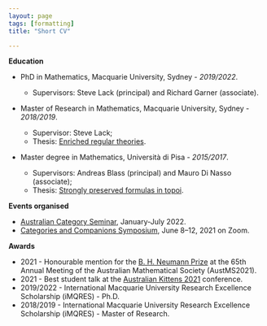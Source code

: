 ```yaml
---
layout: page
tags: [formatting]
title: "Short CV"

---
```



**Education**
* PhD in Mathematics, Macquarie University, Sydney - *2019/2022*.
    * Supervisors: Steve Lack (principal) and Richard Garner (associate).

* Master of Research in Mathematics, Macquarie University, Sydney - *2018/2019*.
    * Supervisor: Steve Lack;
    * Thesis: [Enriched regular theories](http://hdl.handle.net/1959.14/1270426).

* Master degree in Mathematics, Università di Pisa - *2015/2017*.
    * Supervisors: Andreas Blass (principal) and Mauro Di Nasso (associate);
    * Thesis: [Strongly preserved formulas in topoi](https://etd.adm.unipi.it/t/etd-11222017-094128/).

**Events organised**
* [Australian Category Seminar](http://web.science.mq.edu.au/groups/coact/seminar/about-auscat.html), January-July 2022.
* [Categories and Companions Symposium](http://web.science.mq.edu.au/groups/coact/seminar/CaCS2021/), June 8–12, 2021 on Zoom. 

**Awards**

* 2021 -  Honourable mention for the [B. H. Neumann Prize](https://austms.org.au/awards-grants/awards/the-bernhard-neumann-prize/) at the 65th Annual Meeting of the Australian Mathematical Society (AustMS2021).
* 2021 - Best student talk at the [Australian Kittens 2021](https://www.marcyrobertson.com/australian-kittens--an-ecr-conference.html) conference.
* 2019/2022 - International Macquarie University Research Excellence Scholarship (iMQRES) - Ph.D.
* 2018/2019 - International Macquarie University Research Excellence Scholarship (iMQRES) - Master of Research.
